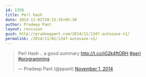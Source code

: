 ```yaml
---
id: 1350
title: Perl hash
date: 2014-11-01T20:15:25+05:30
author: Pradeep Pant
layout: revision
guid: http://pradeeppant.com/2014/11/1347-autosave-v1/
permalink: /2014/11/01/1347-autosave-v1/
---
```

<blockquote class=&#8221;twitter-tweet&#8221; lang=&#8221;en&#8221;><p>Perl Hash .. a good summary <a href=&#8221;http://t.co/jG2k4ftORH&#8221;>http://t.co/jG2k4ftORH</a> <a href=&#8221;https://twitter.com/hashtag/perl?src=hash&#8221;>#perl</a> <a href=&#8221;https://twitter.com/hashtag/programming?src=hash&#8221;>#programming</a></p>&mdash; Pradeep Pant (@ppant) <a href=&#8221;https://twitter.com/ppant/status/528557259287056384&#8243;>November 1, 2014</a></blockquote>  
<script async src=&#8221;//platform.twitter.com/widgets.js&#8221; charset=&#8221;utf-8&#8243;></script>